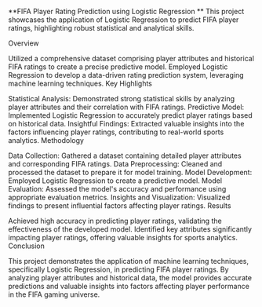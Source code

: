 
**FIFA Player Rating Prediction using Logistic Regression
**
This project showcases the application of Logistic Regression to predict FIFA player ratings, highlighting robust statistical and analytical skills.

Overview

Utilized a comprehensive dataset comprising player attributes and historical FIFA ratings to create a precise predictive model.
Employed Logistic Regression to develop a data-driven rating prediction system, leveraging machine learning techniques.
Key Highlights

Statistical Analysis: Demonstrated strong statistical skills by analyzing player attributes and their correlation with FIFA ratings.
Predictive Model: Implemented Logistic Regression to accurately predict player ratings based on historical data.
Insightful Findings: Extracted valuable insights into the factors influencing player ratings, contributing to real-world sports analytics.
Methodology

Data Collection: Gathered a dataset containing detailed player attributes and corresponding FIFA ratings.
Data Preprocessing: Cleaned and processed the dataset to prepare it for model training.
Model Development: Employed Logistic Regression to create a predictive model.
Model Evaluation: Assessed the model's accuracy and performance using appropriate evaluation metrics.
Insights and Visualization: Visualized findings to present influential factors affecting player ratings.
Results

Achieved high accuracy in predicting player ratings, validating the effectiveness of the developed model.
Identified key attributes significantly impacting player ratings, offering valuable insights for sports analytics.
Conclusion

This project demonstrates the application of machine learning techniques, specifically Logistic Regression, in predicting FIFA player ratings. By analyzing player attributes and historical data, the model provides accurate predictions and valuable insights into factors affecting player performance in the FIFA gaming universe.
